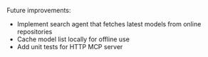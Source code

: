 Future improvements:
- Implement search agent that fetches latest models from online repositories
- Cache model list locally for offline use
- Add unit tests for HTTP MCP server
